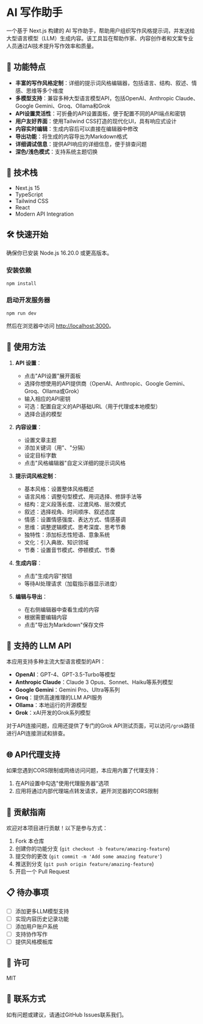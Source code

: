 # AI 写作助手

一个基于 Next.js 构建的 AI 写作助手，帮助用户组织写作风格提示词，并发送给大型语言模型（LLM）生成内容。该工具旨在帮助作家、内容创作者和文案专业人员通过AI技术提升写作效率和质量。

<!-- 
在发布前，请将实际应用截图替换到 public/screenshot.png 文件，并取消下面这行注释
![AI写作助手截图](./public/screenshot.png) 
-->

## 🌟 功能特点

- **丰富的写作风格定制**：详细的提示词风格编辑器，包括语言、结构、叙述、情感、思维等多个维度
- **多模型支持**：兼容多种大型语言模型API，包括OpenAI、Anthropic Claude、Google Gemini、Groq、Ollama和Grok
- **API设置灵活性**：可折叠的API设置面板，便于配置不同的API端点和密钥
- **用户友好界面**：使用Tailwind CSS打造的现代化UI，具有响应式设计
- **内容实时编辑**：生成内容后可以直接在编辑器中修改
- **导出功能**：将生成的内容导出为Markdown格式
- **详细调试信息**：提供API响应的详细信息，便于排查问题
- **深色/浅色模式**：支持系统主题切换

## 🚀 技术栈

- Next.js 15
- TypeScript
- Tailwind CSS
- React
- Modern API Integration

## 🛠️ 快速开始

确保你已安装 Node.js 16.20.0 或更高版本。

### 安装依赖

```bash
npm install
```

### 启动开发服务器

```bash
npm run dev
```

然后在浏览器中访问 [http://localhost:3000](http://localhost:3000)。

## 📝 使用方法

1. **API 设置**：
   - 点击"API设置"展开面板
   - 选择你想使用的API提供商（OpenAI、Anthropic、Google Gemini、Groq、Ollama或Grok）
   - 输入相应的API密钥
   - 可选：配置自定义的API基础URL（用于代理或本地模型）
   - 选择合适的模型

2. **内容设置**：
   - 设置文章主题
   - 添加关键词（用"、"分隔）
   - 设定目标字数
   - 点击"风格编辑器"自定义详细的提示词风格

3. **提示词风格定制**：
   - 基本风格：设置整体风格概述
   - 语言风格：调整句型模式、用词选择、修辞手法等
   - 结构：定义段落长度、过渡风格、层次模式
   - 叙述：选择视角、时间顺序、叙述态度
   - 情感：设置情感强度、表达方式、情感基调
   - 思维：调整逻辑模式、思考深度、思考节奏
   - 独特性：添加标志性短语、意象系统
   - 文化：引入典故、知识领域
   - 节奏：设置音节模式、停顿模式、节奏

4. **生成内容**：
   - 点击"生成内容"按钮
   - 等待AI处理请求（加载指示器显示进度）

5. **编辑与导出**：
   - 在右侧编辑器中查看生成的内容
   - 根据需要编辑内容
   - 点击"导出为Markdown"保存文件

## 🔌 支持的 LLM API

本应用支持多种主流大型语言模型的API：

- **OpenAI**：GPT-4、GPT-3.5-Turbo等模型
- **Anthropic Claude**：Claude 3 Opus、Sonnet、Haiku等系列模型
- **Google Gemini**：Gemini Pro、Ultra等系列
- **Groq**：提供高速推理的LLM API服务
- **Ollama**：本地运行的开源模型
- **Grok**：xAI开发的Grok系列模型

对于API连接问题，应用还提供了专门的Grok API测试页面，可以访问`/grok`路径进行API连接测试和排查。

## 🌐 API代理支持

如果您遇到CORS限制或网络访问问题，本应用内置了代理支持：

1. 在API设置中勾选"使用代理服务器"选项
2. 应用将通过内部代理端点转发请求，避开浏览器的CORS限制

## 🤝 贡献指南

欢迎对本项目进行贡献！以下是参与方式：

1. Fork 本仓库
2. 创建你的功能分支 (`git checkout -b feature/amazing-feature`)
3. 提交你的更改 (`git commit -m 'Add some amazing feature'`)
4. 推送到分支 (`git push origin feature/amazing-feature`)
5. 开启一个 Pull Request

## 📋 待办事项

- [ ] 添加更多LLM模型支持
- [ ] 实现内容历史记录功能
- [ ] 添加用户账户系统
- [ ] 支持协作写作
- [ ] 提供风格模板库

## 📄 许可

MIT

## 📧 联系方式

如有问题或建议，请通过GitHub Issues联系我们。 